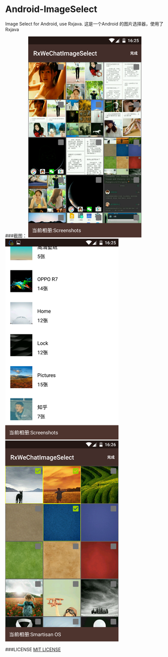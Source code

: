 # Android-ImageSelect
Image Select for Android, use Rxjava.
这是一个Android 的图片选择器，使用了Rxjava

###截图：
<img src="/screenshots/Screenshot_2015-12-28-16-25-39.png" width="360" height="640"/>
<img src="/screenshots/Screenshot_2015-12-28-16-25-57.png" width="360" height="640"/>
<img src="/screenshots/Screenshot_2015-12-28-16-26-20.png" width="360" height="640"/>

###LICENSE
[MIT LICENSE](https://github.com/Assassinss/Android-ImageSelect/new/master?readme=1)
